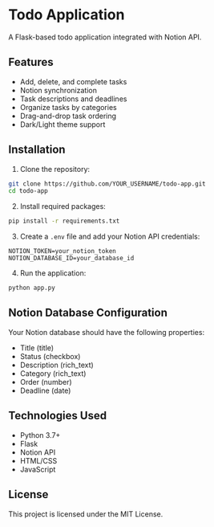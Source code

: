 # Todo Application

A Flask-based todo application integrated with Notion API.

## Features

- Add, delete, and complete tasks
- Notion synchronization
- Task descriptions and deadlines
- Organize tasks by categories
- Drag-and-drop task ordering
- Dark/Light theme support

## Installation

1. Clone the repository:
```bash
git clone https://github.com/YOUR_USERNAME/todo-app.git
cd todo-app
```

2. Install required packages:
```bash
pip install -r requirements.txt
```

3. Create a `.env` file and add your Notion API credentials:
```
NOTION_TOKEN=your_notion_token
NOTION_DATABASE_ID=your_database_id
```

4. Run the application:
```bash
python app.py
```

## Notion Database Configuration

Your Notion database should have the following properties:
- Title (title)
- Status (checkbox)
- Description (rich_text)
- Category (rich_text)
- Order (number)
- Deadline (date)

## Technologies Used

- Python 3.7+
- Flask
- Notion API
- HTML/CSS
- JavaScript

## License

This project is licensed under the MIT License. 